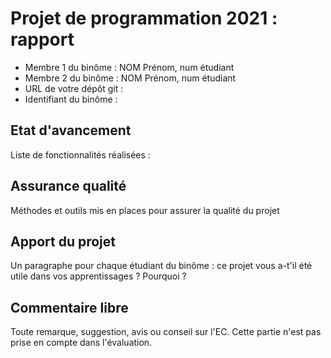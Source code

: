 Projet de programmation 2021 : rapport
====================================

* Membre 1 du binôme : NOM Prénom, num étudiant
* Membre 2 du binôme : NOM Prénom, num étudiant
* URL de votre dépôt git :
* Identifiant du binôme :

Etat d'avancement
-----------------

Liste de fonctionnalités réalisées :

Assurance qualité
-----------------

Méthodes et outils mis en places pour assurer la qualité du projet

Apport du projet
-----------------

Un paragraphe pour chaque étudiant du binôme : ce projet vous a-t'il été utile dans vos apprentissages ? Pourquoi ?

Commentaire libre
-----------------

Toute remarque, suggestion, avis ou conseil sur l'EC.
Cette partie n'est pas prise en compte dans l'évaluation.
